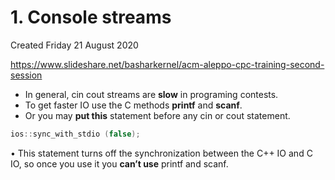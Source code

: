 # 1. Console streams
Created Friday 21 August 2020

<https://www.slideshare.net/basharkernel/acm-aleppo-cpc-training-second-session>


* In general, cin cout streams are **slow** in programing contests.
* To get faster IO use the C methods **printf** and **scanf**.
* Or you may **put this** statement before any cin or cout statement.
```c++
ios::sync_with_stdio (false);
```
 • This statement turns off the synchronization between the C++ IO and C IO, so once you use it you **can’t use** printf and scanf.

